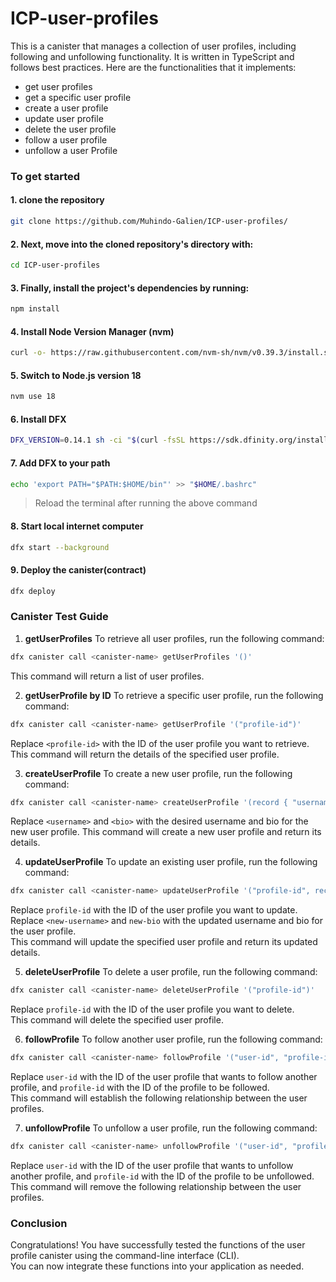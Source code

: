 # ICP-user-profiles

This is a canister that manages a collection of user profiles, including following and unfollowing functionality. It is written in TypeScript and follows best practices.
Here are the functionalities that it implements:

- get user profiles
- get a specific user profile
- create a user profile
- update user profile
- delete the user profile
- follow a user profile
- unfollow a user Profile

### To get started
#### 1. clone the repository
```bash
git clone https://github.com/Muhindo-Galien/ICP-user-profiles/
```
#### 2. Next, move into the cloned repository's directory with:
```bash
cd ICP-user-profiles
```
#### 3. Finally, install the project's dependencies by running:
```bash 
npm install

```
#### 4. Install Node Version Manager (nvm)
```bash
curl -o- https://raw.githubusercontent.com/nvm-sh/nvm/v0.39.3/install.sh | bash
```
#### 5. Switch to Node.js version 18
```bash
nvm use 18
```

#### 6. Install DFX
```bash
DFX_VERSION=0.14.1 sh -ci "$(curl -fsSL https://sdk.dfinity.org/install.sh)"
```
#### 7. Add DFX to your path
```bash
echo 'export PATH="$PATH:$HOME/bin"' >> "$HOME/.bashrc"
```
> Reload the terminal after running the above command

#### 8. Start local internet computer
```bash
dfx start --background
```
#### 9. Deploy the canister(contract)
```bash
dfx deploy
```
### Canister Test Guide
1. **getUserProfiles**
To retrieve all user profiles, run the following command:
```bash
dfx canister call <canister-name> getUserProfiles '()'
```
This command will return a list of user profiles.

2. **getUserProfile by ID**
To retrieve a specific user profile, run the following command:
```bash
dfx canister call <canister-name> getUserProfile '("profile-id")'
```
Replace `<profile-id>` with the ID of the user profile you want to retrieve. This command will return the details of the specified user profile.

3. **createUserProfile**
To create a new user profile, run the following command:
```bash
dfx canister call <canister-name> createUserProfile '(record { "username" = "<username>"; "bio" = "<bio>" })'
```
Replace `<username>` and `<bio>` with the desired username and bio for the new user profile. This command will create a new user profile and return its details.

4. **updateUserProfile**
To update an existing user profile, run the following command:
```bash
dfx canister call <canister-name> updateUserProfile '("profile-id", record { "username"= "new-username"; "bio" = "new-bio" }'
```
Replace `profile-id` with the ID of the user profile you want to update. Replace `<new-username>` and `new-bio` with the updated username and bio for the user profile.
</br> This command will update the specified user profile and return its updated details.

5. **deleteUserProfile**
To delete a user profile, run the following command:
```bash
dfx canister call <canister-name> deleteUserProfile '("profile-id")'
```
Replace `profile-id` with the ID of the user profile you want to delete.
</br>  This command will delete the specified user profile.

6. **followProfile**
To follow another user profile, run the following command:
```bash
dfx canister call <canister-name> followProfile '("user-id", "profile-id")'
```
Replace `user-id` with the ID of the user profile that wants to follow another profile, and `profile-id` with the ID of the profile to be followed.
</br> This command will establish the following relationship between the user profiles.

7. **unfollowProfile**
To unfollow a user profile, run the following command:
```bash
dfx canister call <canister-name> unfollowProfile '("user-id", "profile-id")'
```
Replace `user-id` with the ID of the user profile that wants to unfollow another profile, and `profile-id` with the ID of the profile to be unfollowed.
</br> This command will remove the following relationship between the user profiles.

### Conclusion
Congratulations! You have successfully tested the functions of the user profile canister using the command-line interface (CLI).
</br> You can now integrate these functions into your application as needed.
